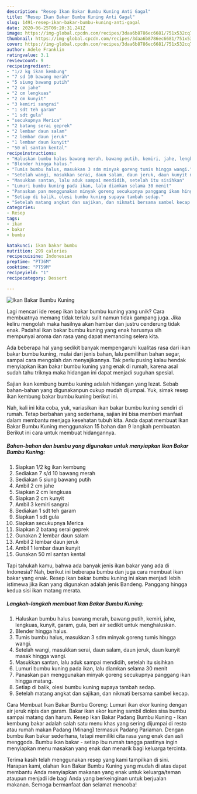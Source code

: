 ```yaml
---
description: "Resep Ikan Bakar Bumbu Kuning Anti Gagal"
title: "Resep Ikan Bakar Bumbu Kuning Anti Gagal"
slug: 1491-resep-ikan-bakar-bumbu-kuning-anti-gagal
date: 2020-06-25T09:20:31.241Z
image: https://img-global.cpcdn.com/recipes/3daa6b8786ec6681/751x532cq70/ikan-bakar-bumbu-kuning-foto-resep-utama.jpg
thumbnail: https://img-global.cpcdn.com/recipes/3daa6b8786ec6681/751x532cq70/ikan-bakar-bumbu-kuning-foto-resep-utama.jpg
cover: https://img-global.cpcdn.com/recipes/3daa6b8786ec6681/751x532cq70/ikan-bakar-bumbu-kuning-foto-resep-utama.jpg
author: Adele Franklin
ratingvalue: 3.1
reviewcount: 9
recipeingredient:
- "1/2 kg ikan kembung"
- "7 sd 10 bawang merah"
- "5 siung bawang putih"
- "2 cm jahe"
- "2 cm lengkuas"
- "2 cm kunyit"
- "3 kemiri sangrai"
- "1 sdt teh garam"
- "1 sdt gula"
- "secukupnya Merica"
- "2 batang serai geprek"
- "2 lembar daun salam"
- "2 lembar daun jeruk"
- "1 lembar daun kunyit"
- "50 ml santan kental"
recipeinstructions:
- "Haluskan bumbu halus bawang merah, bawang putih, kemiri, jahe, lengkuas, kunyit, garam, gula, beri air sedikit untuk menghaluskan."
- "Blender hingga halus."
- "Tumis bumbu halus, masukkan 3 sdm minyak goreng tumis hingga wangi."
- "Setelah wangi, masukkan serai, daun salam, daun jeruk, daun kunyit masak hingga wangi."
- "Masukkan santan, lalu aduk sampai mendidih, setelah itu sisihkan"
- "Lumuri bumbu kuning pada ikan, lalu diamkan selama 30 menit"
- "Panaskan pan menggunakan minyak goreng secukupnya panggang ikan hingga matang."
- "Setiap di balik, olesi bumbu kuning supaya tambah sedap."
- "Setelah matang angkat dan sajikan, dan nikmati bersama sambel kecap."
categories:
- Resep
tags:
- ikan
- bakar
- bumbu

katakunci: ikan bakar bumbu 
nutrition: 299 calories
recipecuisine: Indonesian
preptime: "PT36M"
cooktime: "PT59M"
recipeyield: "1"
recipecategory: Dessert

---
```



![Ikan Bakar Bumbu Kuning](https://img-global.cpcdn.com/recipes/3daa6b8786ec6681/751x532cq70/ikan-bakar-bumbu-kuning-foto-resep-utama.jpg)

Lagi mencari ide resep ikan bakar bumbu kuning yang unik? Cara membuatnya memang tidak terlalu sulit namun tidak gampang juga. Jika keliru mengolah maka hasilnya akan hambar dan justru cenderung tidak enak. Padahal ikan bakar bumbu kuning yang enak harusnya sih mempunyai aroma dan rasa yang dapat memancing selera kita.

Ada beberapa hal yang sedikit banyak mempengaruhi kualitas rasa dari ikan bakar bumbu kuning, mulai dari jenis bahan, lalu pemilihan bahan segar, sampai cara mengolah dan menyajikannya. Tak perlu pusing kalau hendak menyiapkan ikan bakar bumbu kuning yang enak di rumah, karena asal sudah tahu triknya maka hidangan ini dapat menjadi suguhan spesial.

Sajian ikan kembung bumbu kuning adalah hidangan yang lezat. Sebab bahan-bahan yang digunakanpun cukup mudah dijumpai. Yuk, simak resep ikan kembung bakar bumbu kuning berikut ini.


Nah, kali ini kita coba, yuk, variasikan ikan bakar bumbu kuning sendiri di rumah. Tetap berbahan yang sederhana, sajian ini bisa memberi manfaat dalam membantu menjaga kesehatan tubuh kita. Anda dapat membuat Ikan Bakar Bumbu Kuning menggunakan 15 bahan dan 9 langkah pembuatan. Berikut ini cara untuk membuat hidangannya.

<!--inarticleads1-->

##### Bahan-bahan dan bumbu yang digunakan untuk menyiapkan Ikan Bakar Bumbu Kuning:

1. Siapkan 1/2 kg ikan kembung
1. Sediakan 7 s/d 10 bawang merah
1. Sediakan 5 siung bawang putih
1. Ambil 2 cm jahe
1. Siapkan 2 cm lengkuas
1. Siapkan 2 cm kunyit
1. Ambil 3 kemiri sangrai
1. Sediakan 1 sdt teh garam
1. Siapkan 1 sdt gula
1. Siapkan secukupnya Merica
1. Siapkan 2 batang serai geprek
1. Gunakan 2 lembar daun salam
1. Ambil 2 lembar daun jeruk
1. Ambil 1 lembar daun kunyit
1. Gunakan 50 ml santan kental


Tapi tahukah kamu, bahwa ada banyak jenis ikan bakar yang ada di Indonesia? Nah, berikut ini beberapa bumbu dan juga cara membuat ikan bakar yang enak. Resep ikan bakar bumbu kuning ini akan menjadi lebih istimewa jika ikan yang digunakan adalah jenis Bandeng. Panggang hingga kedua sisi ikan matang merata. 

<!--inarticleads2-->

##### Langkah-langkah membuat Ikan Bakar Bumbu Kuning:

1. Haluskan bumbu halus bawang merah, bawang putih, kemiri, jahe, lengkuas, kunyit, garam, gula, beri air sedikit untuk menghaluskan.
1. Blender hingga halus.
1. Tumis bumbu halus, masukkan 3 sdm minyak goreng tumis hingga wangi.
1. Setelah wangi, masukkan serai, daun salam, daun jeruk, daun kunyit masak hingga wangi.
1. Masukkan santan, lalu aduk sampai mendidih, setelah itu sisihkan
1. Lumuri bumbu kuning pada ikan, lalu diamkan selama 30 menit
1. Panaskan pan menggunakan minyak goreng secukupnya panggang ikan hingga matang.
1. Setiap di balik, olesi bumbu kuning supaya tambah sedap.
1. Setelah matang angkat dan sajikan, dan nikmati bersama sambel kecap.


Cara Membuat Ikan Bakar Bumbu Goreng: Lumuri ikan ekor kuning dengan air jeruk nipis dan garam. Bakar ikan ekor kuning sambil dioles sisa bumbu sampai matang dan harum. Resep Ikan Bakar Padang Bumbu Kuning - Ikan kembung bakar adalah salah satu menu khas yang sering dijumpai di resto atau rumah makan Padang (Minang) termasuk Padang Pariaman. Dengan bumbu ikan bakar sederhana, tetapi memiliki cita rasa yang enak dan asli menggoda. Bumbu ikan bakar - setiap ibu rumah tangga pastinya ingin menyiapkan menu masakan yang enak dan menarik bagi keluarga tercinta. 

Terima kasih telah menggunakan resep yang kami tampilkan di sini. Harapan kami, olahan Ikan Bakar Bumbu Kuning yang mudah di atas dapat membantu Anda menyiapkan makanan yang enak untuk keluarga/teman ataupun menjadi ide bagi Anda yang berkeinginan untuk berjualan makanan. Semoga bermanfaat dan selamat mencoba!
